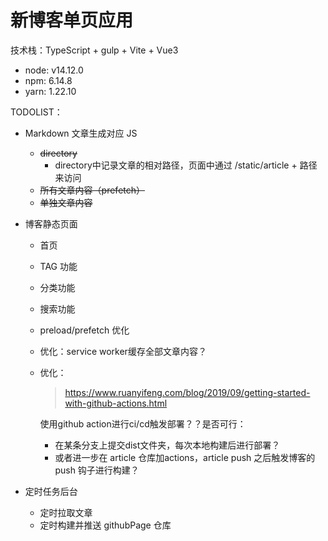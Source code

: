 # 新博客单页应用

技术栈：TypeScript + gulp + Vite + Vue3

- node: v14.12.0
- npm: 6.14.8
- yarn: 1.22.10

TODOLIST：

- Markdown 文章生成对应 JS
  - ~~directory~~
    - directory中记录文章的相对路径，页面中通过 /static/article + 路径来访问
  - ~~所有文章内容（prefetch）~~
  - ~~单独文章内容~~

- 博客静态页面
  - 首页
  - TAG 功能
  - 分类功能
  - 搜索功能
  - preload/prefetch 优化
  - 优化：service worker缓存全部文章内容？
  - 优化：
    > https://www.ruanyifeng.com/blog/2019/09/getting-started-with-github-actions.html

    使用github action进行ci/cd触发部署？？是否可行：
    - 在某条分支上提交dist文件夹，每次本地构建后进行部署？
    - 或者进一步在 article 仓库加actions，article push 之后触发博客的 push 钩子进行构建？

- 定时任务后台
  - 定时拉取文章
  - 定时构建并推送 githubPage 仓库
